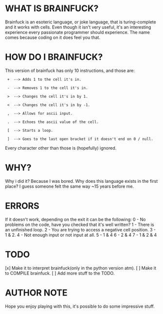 # WHAT IS BRAINFUCK?

Brainfuck is an esoteric language, or joke language, that is turing-complete and it works with cells. 
Even though it isn't very useful, it's an interesting experience every passionate programmer should 
experience. The name comes because coding on it does feel you that.

# HOW DO I BRAINFUCK?

This version of brainfuck has only 10 instructions, and those are:

```
 +  --> Adds 1 to the cell it's in.

 -  --> Removes 1 to the cell it's in.

 >  --> Changes the cell it's in by 1.

 <  --> Changes the cell it's in by -1.

 ,  --> Allows for ascii input.

 .  --> Echoes the ascii value of the cell.

 [  --> Starts a loop.

 ]  --> Goes to the last open bracket if it doesn't end on 0 / null.
```

Every character other than those is (hopefully) ignored.

# WHY?

Why i did it? Because I was bored. Why does this language exists in the first place? I guess someone felt the same way ~15 years before me.

# ERRORS
If it doesn't work, depending on the exit it can be the following:
0  -  No problems on the code, have you checked that it's well written?
1  -  There is an unfinished loop.
2  -  You are trying to access a negative cell position.
3  -  1 & 2.
4  -  Not enough input or not input at all.
5  -  1 & 4
6  -  2 & 4
7  -  1 & 2 & 4

# TODO
[x] Make it to interpret brainfuck(only in the python version atm).
[ ] Make it to COMPILE brainfuck.
[ ] Add more stuff to the TODO.

# AUTHOR NOTE

Hope you enjoy playing with this, it's possible to do some impressive stuff.
